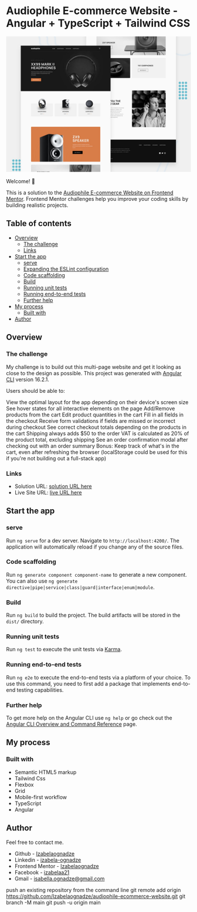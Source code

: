 # Audiophile E-commerce Website - Angular + TypeScript + Tailwind CSS

![Audiophile E-commerce Website](./preview.jpg)

Welcome! 👋

This is a solution to the [Audiophile E-commerce Website on Frontend Mentor](https://www.frontendmentor.io/challenges/audiophile-ecommerce-website-C8cuSd_wx). Frontend Mentor challenges help you improve your coding skills by building realistic projects.

## Table of contents

- [Overview](#overview)
  - [The challenge](#the-challenge)
  - [Links](#links)
- [Start the app](#Start-the-app)
  - [serve](#serve)
  - [Expanding the ESLint configuration](#Expanding-the-ESLint-configuration)
  - [Code scaffolding](#Code-scaffolding)
  - [Build](#Build)
  - [Running unit tests](#Running-unit-tests)
  - [Running end-to-end tests](#Running-end-to-end-tests)
  - [Further help](#Further-help)
- [My process](#my-process)
  - [Built with](#built-with)
- [Author](#author)

## Overview

### The challenge

My challenge is to build out this multi-page website and get it looking as close to the design as possible.
This project was generated with [Angular CLI](https://github.com/angular/angular-cli) version 16.2.1.

Users should be able to:

View the optimal layout for the app depending on their device's screen size
See hover states for all interactive elements on the page
Add/Remove products from the cart
Edit product quantities in the cart
Fill in all fields in the checkout
Receive form validations if fields are missed or incorrect during checkout
See correct checkout totals depending on the products in the cart
Shipping always adds $50 to the order
VAT is calculated as 20% of the product total, excluding shipping
See an order confirmation modal after checking out with an order summary
Bonus: Keep track of what's in the cart, even after refreshing the browser (localStorage could be used for this if you're not building out a full-stack app)

### Links

- Solution URL: [solution URL here](https://github.com/Izabelaognadze/audiophile-ecommerce-website)
- Live Site URL: [live URL here](https://izabelaognadze.github.io/audiophile-ecommerce-website/)

## Start the app

### serve

Run `ng serve` for a dev server. Navigate to `http://localhost:4200/`. The application will automatically reload if you change any of the source files.

### Code scaffolding

Run `ng generate component component-name` to generate a new component. You can also use `ng generate directive|pipe|service|class|guard|interface|enum|module`.

### Build

Run `ng build` to build the project. The build artifacts will be stored in the `dist/` directory.

### Running unit tests

Run `ng test` to execute the unit tests via [Karma](https://karma-runner.github.io).

### Running end-to-end tests

Run `ng e2e` to execute the end-to-end tests via a platform of your choice. To use this command, you need to first add a package that implements end-to-end testing capabilities.

### Further help

To get more help on the Angular CLI use `ng help` or go check out the [Angular CLI Overview and Command Reference](https://angular.io/cli) page.

## My process

### Built with

- Semantic HTML5 markup
- Tailwind Css
- Flexbox
- Grid
- Mobile-first workflow
- TypeScript
- Angular

## Author

Feel free to contact me.

- Github - [Izabelaognadze](https://github.com/Izabelaognadze)
- Linkedin - [izabela-ognadze](https://www.linkedin.com/in/izabela-ognadze/)
- Frontend Mentor - [Izabelaognadze](https://www.frontendmentor.io/profile/Izabelaognadze)
- Facebook - [izabelaa21](https://www.facebook.com/izabelaa21)
- Gmail - [isabella.ognadze@gmail.com](mailto:isabella.ognadze@gmail.com)

push an existing repository from the command line
git remote add origin https://github.com/Izabelaognadze/audiophile-ecommerce-website.git
git branch -M main
git push -u origin main
